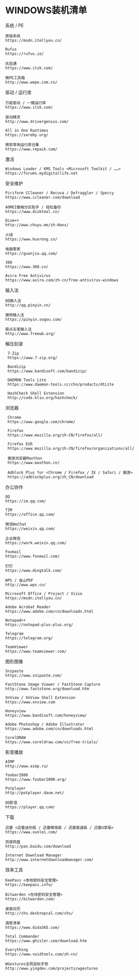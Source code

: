 # WINDOWS装机清单


系统 / PE

    原版系统
    https://msdn.itellyou.cn/
    
    Rufus
    https://rufus.ie/
    
    优启通
    https://www.itsk.com/
    
    微PE工具箱
    http://www.wepe.com.cn/
        
驱动 / 运行库

    万能驱动 / 一键运行库
    https://www.itsk.com/
    
    驱动精灵
    http://www.drivergenius.com/
    
    All in One Runtimes
    https://sereby.org/
    
    微软常用运行库合集
    https://www.repaik.com/
    
激活

    Windows Loader / KMS Tools <Microsoft Toolkit / ……>
    https://forums.mydigitallife.net
    
安全维护

    Piriform CCleaner / Recuva / Defraggler / Speccy
    https://www.ccleaner.com/download
    
    AOMEI傲梅分区助手 / 轻松备份
    https://www.disktool.cn/
    
    Dism++
    http://www.chuyu.me/zh-Hans/
    
    火绒
    https://www.huorong.cn/
    
    电脑管家
    https://guanjia.qq.com/
       
    360
    https://www.360.cn/
    
    Avira Free Antivirus 
    https://www.avira.com/zh-cn/free-antivirus-windows
       
输入法

    QQ输入法
    http://qq.pinyin.cn/
    
    搜狗输入法
    https://pinyin.sogou.com/
    
    极点五笔输入法
    http://www.freewb.org/
    
解压刻录

     7-Zip
     https://www.7-zip.org/
     
     Bandizip
     https://www.bandisoft.com/bandizip/
     
     DAEMON Tools Lite
     https://www.daemon-tools.cc/chn/products/dtLite
     
     HashCheck Shell Extension
     http://code.kliu.org/hashcheck/
     
浏览器

     Chrome
     https://www.google.com/chrome/
     
     Firefox
     https://www.mozilla.org/zh-CN/firefox/all/
     
     Firefox ESR
     https://www.mozilla.org/zh-CN/firefox/organizations/all/
     
     傲游浏览器Maxthon
     https://www.maxthon.cn/
     
     Adblock Plus for <Chrome / Firefox / IE / Safari / 傲游>
     https://adblockplus.org/zh_CN/download
     
办公协作

    QQ
    https://im.qq.com/
    
    TIM
    https://office.qq.com/
    
    微信WeChat
    https://weixin.qq.com/
    
    企业微信
    https://work.weixin.qq.com/
    
    Foxmail
    https://www.foxmail.com/
    
    钉钉
    https://www.dingtalk.com/
    
    WPS / 金山PDF
    http://www.wps.cn/
    
    Microsoft Office / Project / Visio
    https://msdn.itellyou.cn/
    
    Adobe Acrobat Reader
    https://www.adobe.com/cn/downloads.html
    
    Notepad++
    https://notepad-plus-plus.org/
    
    Telegram
    https://telegram.org/
    
    TeamViewer
    https://www.teamviewer.com/
    
图形图像

    Snipaste
    https://www.snipaste.com/
    
    FastStone Image Viewer / FastStone Capture
    http://www.faststone.org/download.htm
    
    XnView / XnView Shell Extension
    https://www.xnview.com
    
    Honeyview
    https://www.bandisoft.com/honeyview/
    
    Adobe Photoshop / Adobe Illustrator
    https://www.adobe.com/cn/downloads.html
    
    CorelDRAW
    https://www.coreldraw.com/cn/free-trials/
    
影音播放

    AIMP
    http://www.aimp.ru/
    
    foobar2000
    https://www.foobar2000.org/
    
    Potplayer
    http://potplayer.daum.net/
    
    QQ影音
    https://player.qq.com/
    
下载

    迅雷 <迅雷迷你版 / 迅雷精简版 / 迅雷极速版 / 迅雷U享版>
    https://www.xunlei.com/
    
    百度网盘
    http://pan.baidu.com/download
    
    Internet Download Manager
    http://www.internetdownloadmanager.com/
    
效率工具

    KeePass <本地密码安全管理>
    https://keepass.info/
    
    Bitwarden <在线密码安全管理>
    https://bitwarden.com/
    
    桌面日历
    http://chs.desktopcal.com/chs/
    
    滴答清单
    https://www.dida365.com/
    
    Total Commander
    https://www.ghisler.com/download.htm
    
    Everything
    https://www.voidtools.com/zh-cn/
    
    WGestures全局鼠标手势
    http://www.yingdev.com/projects/wgestures
